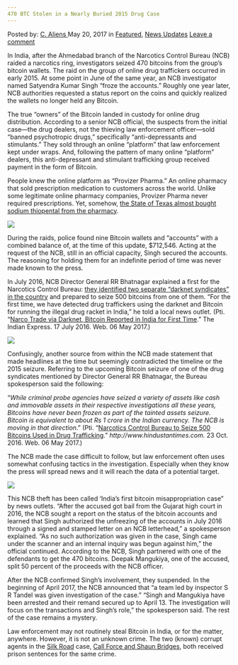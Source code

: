 ```yaml
---
470 BTC Stolen in a Nearly Buried 2015 Drug Case
---
```

<article class="post-listing post-20004 post type-post status-publish format-standard has-post-thumbnail hentry category-deepdot-news category-news-updates tag-2524 tag-5455 tag-btc tag-buried tag-case tag-drug tag-stolen">
    <div class="post-inner">
    <p class="post-meta">
    <span>Posted by: <a href="https://www.deepdotweb.com/author/caliens/" title="">C. Aliens </a></span>
    <span>May 20, 2017</span>
    <span>in <a href="https://www.deepdotweb.com/category/deepdot-news/" rel="category tag">Featured</a>, <a href="https://www.deepdotweb.com/category/news-updates/" rel="category tag">News Updates</a></span>
    <span><a href="https://www.deepdotweb.com/2017/05/20/470-btc-stolen-nearly-buried-2015-drug-case/#respond">Leave a comment</a></span>
    </p>
    <div class="clear"></div>
    <div class="entry">
    <p>In India, after the Ahmedabad branch of the Narcotics Control Bureau (NCB) raided a narcotics ring, investigators seized 470 bitcoins from the group’s bitcoin wallets. The raid on the group of online drug traffickers occurred in early 2015. At some point in June of the same year, an NCB investigator named Satyendra Kumar Singh “froze the accounts.” Roughly one year later, NCB authorities requested a status report on the coins and quickly realized the wallets no longer held any Bitcoin.</p>
    <p>The true “owners” of the Bitcoin landed in custody for online drug distribution. According to a senior NCB official, the suspects from the initial case—the drug dealers, not the thieving law enforcement officer—sold “banned psychotropic drugs,” specifically “anti-depressants and stimulants.” They sold through an online “platform” that law enforcement kept under wraps. And, following the pattern of many online “platform” dealers, this anti-depressant and stimulant trafficking group received payment in the form of Bitcoin.</p>
    <p>People knew the online platform as “Provizer Pharma.” An online pharmacy that sold prescription medication to customers across the world. Unlike some legitimate online pharmacy companies, Provizer Pharma never required prescriptions. Yet, somehow, <a href="https://www.documentcloud.org/documents/3422737-DEA-Investigative-Report-TDCJ.html">the State of Texas almost bought sodium thiopental from the pharmacy</a>.</p>
    <p><img class="wp-image-20014 aligncenter" src="https://www.deepdotweb.com/wp-content/uploads/2017/05/word-image-85.jpeg" srcset="https://www.deepdotweb.com/wp-content/uploads/2017/05/word-image-85.jpeg 800w, https://www.deepdotweb.com/wp-content/uploads/2017/05/word-image-85-300x146.jpeg 300w" sizes="(max-width: 800px) 100vw, 800px"/></p>
    <p>During the raids, police found nine Bitcoin wallets and “accounts” with a combined balance of, at the time of this update, $712,546. Acting at the request of the NCB, still in an official capacity, Singh secured the accounts. The reasoning for holding them for an indefinite period of time was never made known to the press.</p>
    <p>In July 2016, NCB Director General RR Bhatnagar explained a first for the Narcotics Control Bureau: <a href="https://www.deepdotweb.com/2016/10/31/narcotics-control-bureau-seize-500-btc-darknet-vendors-india/">they identified two separate “darknet syndicates” in the country</a> and prepared to seize 500 bitcoins from one of them. “For the first time, we have detected drug traffickers using the darknet and Bitcoin for running the illegal drug racket in India,” he told a local news outlet. (Pti. &#8220;<a href="http://indianexpress.com/article/india/india-news-india/narco-trade-via-darknet-bitcoin-reported-in-india-for-first-time-2918986/">Narco Trade via Darknet, Bitcoin Reported in India for First Time</a>.&#8221; The Indian Express. 17 July 2016. Web. 06 May 2017.)</p>
    <p><img class="wp-image-20015 aligncenter" src="https://www.deepdotweb.com/wp-content/uploads/2017/05/word-image-86.jpeg" srcset="https://www.deepdotweb.com/wp-content/uploads/2017/05/word-image-86.jpeg 800w, https://www.deepdotweb.com/wp-content/uploads/2017/05/word-image-86-300x196.jpeg 300w" sizes="(max-width: 800px) 100vw, 800px"/></p>
    <p>Confusingly, another source from within the NCB made statement that made headlines at the time but seemingly contradicted the timeline or the 2015 seizure. Referring to the upcoming Bitcoin seizure of one of the drug syndicates mentioned by Director General RR Bhatnagar, the Bureau spokesperson said the following:</p>
    <p>“<em>While criminal probe agencies have seized a variety of assets like cash and immovable assets in their respective investigations all these years, Bitcoins have never been frozen as part of the tainted assets seizure. Bitcoin is equivalent to about Rs 1 crore in the Indian currency. The NCB is moving in that direction</em>.” (Pti. &#8220;<a href="http://www.hindustantimes.com/india-news/narcotics-control-bureau-to-seize-500-bitcoins-used-in-drug-trafficking/story-jRGsfH1SE7rghSyeb3rseL.html">Narcotics Control Bureau to Seize 500 Bitcoins Used in Drug Trafficking</a>.&#8221; <em>http://www.hindustantimes.com.</em> 23 Oct. 2016. Web. 06 May 2017.)</p>
    <p>The NCB made the case difficult to follow, but law enforcement often uses somewhat confusing tactics in the investigation. Especially when they know the press will spread news and it will reach the data of a potential target.</p>
    <p><img class="wp-image-20016 aligncenter" src="https://www.deepdotweb.com/wp-content/uploads/2017/05/word-image-87.jpeg" srcset="https://www.deepdotweb.com/wp-content/uploads/2017/05/word-image-87.jpeg 800w, https://www.deepdotweb.com/wp-content/uploads/2017/05/word-image-87-300x225.jpeg 300w" sizes="(max-width: 800px) 100vw, 800px"/></p>
    <p>This NCB theft has been called ‘India’s first bitcoin misappropriation case” by news outlets. “After the accused got bail from the Gujarat high court in 2016, the NCB sought a report on the status of the bitcoin accounts and learned that Singh authorized the unfreezing of the accounts in July 2016 through a signed and stamped letter on an NCB letterhead,” a spokesperson explained. “As no such authorization was given in the case, Singh came under the scanner and an internal inquiry was begun against him,&#8221; the official continued. According to the NCB, Singh partnered with one of the defendants to get the 470 bitcoins. Deepak Mangukiya, one of the accused, split 50 percent of the proceeds with the NCB officer.</p>
    <p>After the NCB confirmed Singh’s involvement, they suspended. In the beginning of April 2017, the NCB announced that &#8220;a team led by inspector S R Tandel was given investigation of the case.” “Singh and Mangukiya have been arrested and their remand secured up to April 13. The investigation will focus on the transactions and Singh&#8217;s role,&#8221; the spokesperson said. The rest of the case remains a mystery.</p>
    <p>Law enforcement may not routinely steal Bitcoin in India, or for the matter, anywhere. However, it is not an unknown crime. The two (known) corrupt agents in the <a href="https://www.deepdotweb.com/tag/road/">Silk Road</a> case, <a href="https://www.deepdotweb.com/2016/02/06/corrupt-silk-road-secret-service-agent-arrested-again/">Call Force and Shaun Bridges</a>, both received prison sentences for the same crime.</p>
    </div>
    <span style="display:none"><a href="https://www.deepdotweb.com/tag/2015/" rel="tag">2015</a> <a href="https://www.deepdotweb.com/tag/470/" rel="tag">470</a> <a href="https://www.deepdotweb.com/tag/btc/" rel="tag">btc</a> <a href="https://www.deepdotweb.com/tag/buried/" rel="tag">buried</a> <a href="https://www.deepdotweb.com/tag/case/" rel="tag">case</a> <a href="https://www.deepdotweb.com/tag/drug/" rel="tag">drug</a> <a href="https://www.deepdotweb.com/tag/stolen/" rel="tag">stolen</a></span> <span style="display:none" class="updated">2017-05-20</span>
    <div style="display:none" class="vcard author" itemprop="author" itemscope itemtype="http://schema.org/Person"><strong class="fn" itemprop="name"><a href="https://www.deepdotweb.com/author/caliens/" title="Posts by C. Aliens" rel="author">C. Aliens</a></strong></div>
    </div>
</article>

